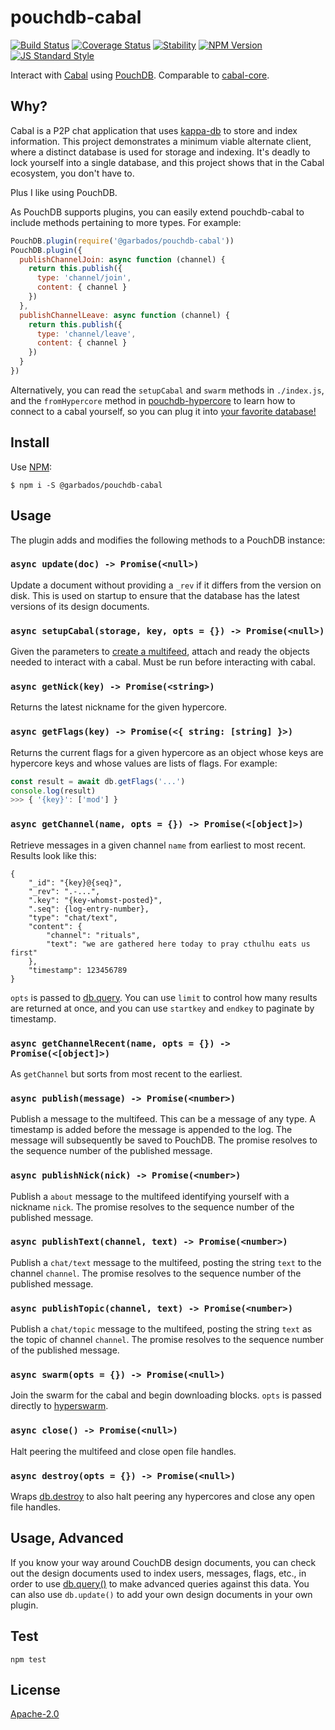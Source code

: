 # pouchdb-cabal

[![Build Status](https://travis-ci.com/garbados/pouchdb-cabal.svg?branch=master)](https://travis-ci.com/garbados/pouchdb-cabal)
[![Coverage Status](https://coveralls.io/repos/github/garbados/pouchdb-cabal/badge.svg?branch=master)](https://coveralls.io/github/garbados/pouchdb-cabal?branch=master)
[![Stability](https://img.shields.io/badge/stability-experimental-orange.svg?style=flat-square)](https://nodejs.org/api/documentation.html#documentation_stability_index)
[![NPM Version](https://img.shields.io/npm/v/@garbados/pouchdb-cabal.svg?style=flat-square)](https://www.npmjs.com/package/@garbados/pouchdb-cabal)
[![JS Standard Style](https://img.shields.io/badge/code%20style-standard-brightgreen.svg?style=flat-square)](https://github.com/feross/standard)

Interact with [Cabal](https://cabal.chat/) using [PouchDB](https://pouchdb.com/). Comparable to [cabal-core](https://github.com/cabal-club/cabal-core/).

## Why?

Cabal is a P2P chat application that uses [kappa-db](https://github.com/kappa-db/) to store and index information. This project demonstrates a minimum viable alternate client, where a distinct database is used for storage and indexing. It's deadly to lock yourself into a single database, and this project shows that in the Cabal ecosystem, you don't have to.

Plus I like using PouchDB.

As PouchDB supports plugins, you can easily extend pouchdb-cabal to include methods pertaining to more types. For example:

```js
PouchDB.plugin(require('@garbados/pouchdb-cabal'))
PouchDB.plugin({
  publishChannelJoin: async function (channel) {
    return this.publish({
      type: 'channel/join',
      content: { channel }
    })
  },
  publishChannelLeave: async function (channel) {
    return this.publish({
      type: 'channel/leave',
      content: { channel }
    })
  }
})
```

Alternatively, you can read the `setupCabal` and `swarm` methods in `./index.js`, and the `fromHypercore` method in [pouchdb-hypercore](https://github.com/garbados/pouchdb-hypercore/blob/master/index.js#L2-L21) to learn how to connect to a cabal yourself, so you can plug it into [your favorite database!](https://www.postgresql.org/)

## Install

Use [NPM](https://www.npmjs.com/):

```
$ npm i -S @garbados/pouchdb-cabal
```

## Usage

The plugin adds and modifies the following methods to a PouchDB instance:

### `async update(doc) -> Promise(<null>)`

Update a document without providing a `_rev` if it differs from the version on disk. This is used on startup to ensure that the database has the latest versions of its design documents.

### `async setupCabal(storage, key, opts = {}) -> Promise(<null>)`

Given the parameters to [create a multifeed](https://github.com/kappa-db/multifeed#var-multi--multifeedstorage-opts), attach and ready the objects needed to interact with a cabal. Must be run before interacting with cabal.

### `async getNick(key) -> Promise(<string>)`

Returns the latest nickname for the given hypercore.

### `async getFlags(key) -> Promise(<{ string: [string] }>)`

Returns the current flags for a given hypercore as an object whose keys are hypercore keys and whose values are lists of flags. For example:

```js
const result = await db.getFlags('...')
console.log(result)
>>> { '{key}': ['mod'] }
````

### `async getChannel(name, opts = {}) -> Promise(<[object]>)`

Retrieve messages in a given channel `name` from earliest to most recent. Results look like this:

```
{
	"_id": "{key}@{seq}",
	"_rev": ".-...",
	".key": "{key-whomst-posted}",
	".seq": {log-entry-number},
	"type": "chat/text",
	"content": {
		"channel": "rituals",
		"text": "we are gathered here today to pray cthulhu eats us first"
	},
	"timestamp": 123456789
}
```

`opts` is passed to [db.query](https://pouchdb.com/api.html#query_database). You can use `limit` to control how many results are returned at once, and you can use `startkey` and `endkey` to paginate by timestamp.

### `async getChannelRecent(name, opts = {}) -> Promise(<[object]>)`

As `getChannel` but sorts from most recent to the earliest.

### `async publish(message) -> Promise(<number>)`

Publish a message to the multifeed. This can be a message of any type. A timestamp is added before the message is appended to the log. The message will subsequently be saved to PouchDB. The promise resolves to the sequence number of the published message.

### `async publishNick(nick) -> Promise(<number>)`

Publish a `about` message to the multifeed identifying yourself with a nickname `nick`. The promise resolves to the sequence number of the published message.

### `async publishText(channel, text) -> Promise(<number>)`

Publish a `chat/text` message to the multifeed, posting the string `text` to the channel `channel`. The promise resolves to the sequence number of the published message.

### `async publishTopic(channel, text) -> Promise(<number>)`

Publish a `chat/topic` message to the multifeed, posting the string `text` as the topic of channel `channel`. The promise resolves to the sequence number of the published message.

### `async swarm(opts = {}) -> Promise(<null>)`

Join the swarm for the cabal and begin downloading blocks. `opts` is passed directly to [hyperswarm](https://github.com/hyperswarm/hyperswarm#swarm--hyperswarmoptions).

### `async close() -> Promise(<null>)`

Halt peering the multifeed and close open file handles.

### `async destroy(opts = {}) -> Promise(<null>)`

Wraps [db.destroy](https://pouchdb.com/api.html#delete_database) to also halt peering any hypercores and close any open file handles.

## Usage, Advanced

If you know your way around CouchDB design documents, you can check out the design documents used to index users, messages, flags, etc., in order to use [db.query()](https://pouchdb.com/api.html#query_database) to make advanced queries against this data. You can also use `db.update()` to add your own design documents in your own plugin.

## Test

`npm test`

## License

[Apache-2.0](https://www.apache.org/licenses/LICENSE-2.0)
